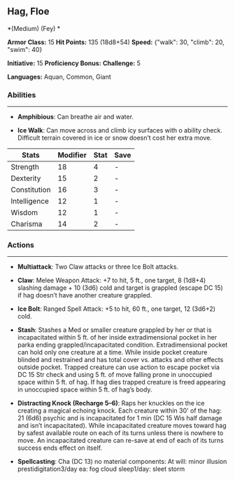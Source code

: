 ## Hag, Floe
*(Medium) (Fey) *

**Armor Class:** 15
**Hit Points:** 135 (18d8+54)
**Speed:** {"walk": 30, "climb": 20, "swim": 40}

**Initiative:** 15
**Proficiency Bonus:**
**Challenge:** 5

**Languages:** Aquan, Common, Giant

### Abilities
 --- 
- **Amphibious**: Can breathe air and water.

- **Ice Walk**: Can move across and climb icy surfaces with o ability check. Difficult terrain covered in ice or snow doesn’t cost her extra move.



| Stats | Modifier | Stat | Save
| ---- | ---- | ---- | ---- |
| Strength | 18 | 4 | - |
| Dexterity | 15 | 2 | - |
| Constitution | 16 | 3 | - |
| Intelligence | 12 | 1 | - |
| Wisdom | 12 | 1 | - |
| Charisma | 14 | 2 | - |

### Actions
 --- 
- **Multiattack**: Two Claw attacks or three Ice Bolt attacks.

- **Claw**: Melee Weapon Attack: +7 to hit, 5 ft., one target, 8 (1d8+4) slashing damage + 10 (3d6) cold and target is grappled (escape DC 15) if hag doesn’t have another creature grappled.

- **Ice Bolt**: Ranged Spell Attack: +5 to hit, 60 ft., one target, 12 (3d6+2) cold.

- **Stash**: Stashes a Med or smaller creature grappled by her or that is incapacitated within 5 ft. of her inside extradimensional pocket in her parka ending grappled/incapacitated condition. Extradimensional pocket can hold only one creature at a time. While inside pocket creature blinded and restrained and has total cover vs. attacks and other effects outside pocket. Trapped creature can use action to escape pocket via DC 15 Str check and using 5 ft. of move falling prone in unoccupied space within 5 ft. of hag. If hag dies trapped creature is freed appearing in unoccupied space within 5 ft. of hag’s body.

- **Distracting Knock (Recharge 5–6)**: Raps her knuckles on the ice creating a magical echoing knock. Each creature within 30' of the hag: 21 (6d6) psychic and is incapacitated for 1 min (DC 15 Wis half damage and isn’t incapacitated). While incapacitated creature moves toward hag by safest available route on each of its turns unless there is nowhere to move. An incapacitated creature can re-save at end of each of its turns success ends effect on itself.

- **Spellcasting**: Cha (DC 13) no material components: At will: minor illusion prestidigitation3/day ea: fog cloud sleep1/day: sleet storm

